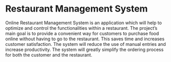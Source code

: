 # Restaurant Management System #

Online Restaurant Management System is an 
application which will help to optimize and control the 
functionalities within a restaurant. The project’s main 
goal is to provide a convenient way for customers to 
purchase food online without having to go to the 
restaurant. This saves time and increases customer 
satisfaction. The system will reduce the use of manual 
entries and increase productivity. The system will 
greatly simplify the ordering process for both the 
customer and the restaurant.
